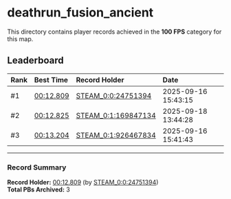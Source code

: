 # deathrun_fusion_ancient

This directory contains player records achieved in the **100 FPS** category for this map.

## Leaderboard

| Rank | Best Time | Record Holder | Date                |
| :--- | :-------- | :------------ | :------------------ |
| #1   | [00:12.809](./00012809_STEAM_0_0_24751394_20250916-154315.zip) | [STEAM_0:0:24751394](https://speedrun16.com/profile/STEAM_0:0:24751394)   | 2025-09-16 15:43:15 |
| #2   | [00:12.825](./00012825_STEAM_0_1_169847134_20250918-134428.zip) | [STEAM_0:1:169847134](https://speedrun16.com/profile/STEAM_0:1:169847134)   | 2025-09-18 13:44:28 |
| #3   | [00:13.204](./00013204_STEAM_0_1_926467834_20250916-154143.zip) | [STEAM_0:1:926467834](https://speedrun16.com/profile/STEAM_0:1:926467834)   | 2025-09-16 15:41:43 |

---

### Record Summary
**Record Holder:** [00:12.809](./00012809_STEAM_0_0_24751394_20250916-154315.zip) (by [STEAM_0:0:24751394](https://speedrun16.com/profile/STEAM_0:0:24751394))  
**Total PBs Archived:** 3